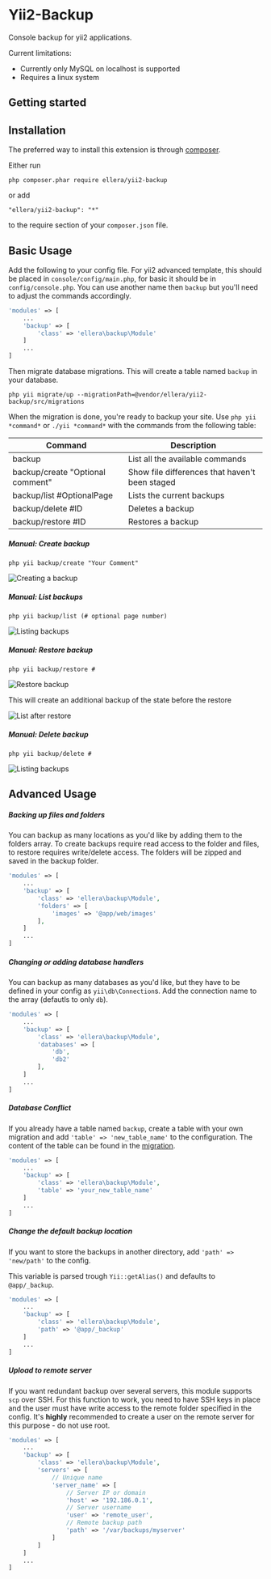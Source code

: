 # Yii2-Backup
Console backup for yii2 applications. 

Current limitations:
- Currently only MySQL on localhost is supported
- Requires a linux system

## Getting started

Installation
------------

The preferred way to install this extension is through [composer](http://getcomposer.org/download/).

Either run

```
php composer.phar require ellera/yii2-backup
```

or add

```
"ellera/yii2-backup": "*"
```

to the require section of your `composer.json` file.

Basic Usage
-----------
Add the following to your config file. For yii2 advanced template, this should be placed in `console/config/main.php`, for basic it should be in `config/console.php`.
You can use another name then `backup` but you'll need to adjust the commands accordingly. 

```php
'modules' => [
    ...
    'backup' => [
        'class' => 'ellera\backup\Module'
    ]
    ...
]
```

Then migrate database migrations. This will create a table named `backup` in your database. 

```
php yii migrate/up --migrationPath=@vendor/ellera/yii2-backup/src/migrations
```

When the migration is done, you're ready to backup your site. Use `php yii *command*` or `./yii *command*` with the commands from the following table:

| Command | Description | 
| --- | --- |
| backup | List all the available commands | 
| backup/create "Optional comment" | Show file differences that haven't been staged |
| backup/list #OptionalPage | Lists the current backups | 
| backup/delete #ID | Deletes a backup | 
| backup/restore #ID | Restores a backup | 

##### Manual: Create backup
`php yii backup/create "Your Comment"`

![Creating a backup](doc_images/create.png)

##### Manual: List backups
`php yii backup/list (# optional page number)`

![Listing backups](doc_images/list.png)

##### Manual: Restore backup
`php yii backup/restore #`

![Restore backup](doc_images/restore.png)

This will create an additional backup of the state before the restore

![List after restore](doc_images/list_after_restore.png)

##### Manual: Delete backup
`php yii backup/delete #`

![Listing backups](doc_images/delete.png)

Advanced  Usage
---------------
##### Backing up files and folders
You can backup as many locations as you'd like by adding them to the folders array. To create backups require read access to the folder and files, to restore requires write/delete access.
The folders will be zipped and saved in the backup folder.

```php
'modules' => [
    ...
    'backup' => [
        'class' => 'ellera\backup\Module',
        'folders' => [
            'images' => '@app/web/images'
        ],
    ]
    ...
]
```

##### Changing or adding database handlers
You can backup as many databases as you'd like, but they have to be defined in your config as `yii\db\Connection`s. Add the connection name to the array (defautls to only `db`).

```php
'modules' => [
    ...
    'backup' => [
        'class' => 'ellera\backup\Module',
        'databases' => [
            'db', 
            'db2'
        ],
    ]
    ...
]
```

##### Database Conflict
If you already have a table named `backup`, create a table with your own migration and add `'table' => 'new_table_name'` to the configuration.
The content of the table can be found in the [migration](src/migrations/m180828_154717_backup.php).

```php
'modules' => [
    ...
    'backup' => [
        'class' => 'ellera\backup\Module',
        'table' => 'your_new_table_name'
    ]
    ...
]
```

##### Change the default backup location
If you want to store the backups in another directory, add `'path' => 'new/path'` to the config.

This variable is parsed trough `Yii::getAlias()` and defaults to `@app/_backup`.

```php
'modules' => [
    ...
    'backup' => [
        'class' => 'ellera\backup\Module',
        'path' => '@app/_backup'
    ]
    ...
]
```

##### Upload to remote server
If you want redundant backup over several servers, this module supports `scp` over SSH.
For this function to work, you need to have SSH keys in place and the user must have write access to the remote folder specified in the config.
It's **highly** recommended to create a user on the remote server for this purpose - do not use root.

```php
'modules' => [
    ...
    'backup' => [
        'class' => 'ellera\backup\Module',
        'servers' => [
            // Unique name
            'server_name' => [
                // Server IP or domain
                'host' => '192.186.0.1',
                // Server username
                'user' => 'remote_user',
                // Remote backup path
                'path' => '/var/backups/myserver'
            ]
        ]
    ]
    ...
]
```